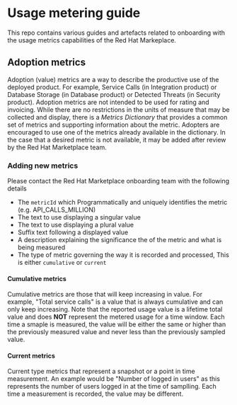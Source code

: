 # Usage metering guide

This repo contains various guides and artefacts related to onboarding with the usage metrics capabilities of the Red Hat Markeplace.

## Adoption metrics

Adoption (value) metrics are a way to describe the productive use of the deployed product. For example, Service Calls (in Integration product) or Database Storage (in Database product) or Detected Threats (in Security product). Adoption metrics are not intended to be used for rating and invoicing. While there are no restrictions in the units of measure that may be collected and display, there is a _Metrics Dictionary_ that provides a common set of metrics and supporting information about the metric. Adopters are encouraged to use one of the metrics already available in the dictionary. In the case that a desired metric is not available, it may be added after review by the Red Hat Marketplace team.

### Adding new metrics

Please contact the Red Hat Marketplace onboarding team with the following details
- The `metricId` which Programmatically and uniquely identifies the metric (e.g. API_CALLS_MILLION)
- The text to use displaying a singular value
- The text to use displaying a plural value
- Suffix text following a displayed value
- A description explaining the significance the of the metric and what is being measured
- The type of metric governing the way it is recorded and processed, This is either `cumulative` or `current`

#### Cumulative metrics

Cumulative metrics are those that will keep increasing in value. For example, "Total service calls" is a value that is always cumulative and can only keep increasing. Note that the reported usage value is a lifetime total value and does **NOT** represent the metered usage for a time window. Each time a smaple is measured, the value will be either the same or higher than the previously measured value and never less than the previously sampled value.

#### Current metrics

Current type metrics that represent a snapshot or a point in time measurement. An example would be "Number of logged in users" as this represents the number of users logged in at the time of samplling. Each time a measurement is recorded, the value may be different.
